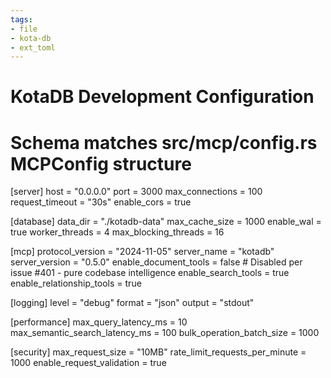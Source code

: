 ```yaml
---
tags:
- file
- kota-db
- ext_toml
---
```

# KotaDB Development Configuration
# Schema matches src/mcp/config.rs MCPConfig structure

[server]
host = "0.0.0.0"
port = 3000
max_connections = 100
request_timeout = "30s"
enable_cors = true

[database]
data_dir = "./kotadb-data"
max_cache_size = 1000
enable_wal = true
worker_threads = 4
max_blocking_threads = 16

[mcp]
protocol_version = "2024-11-05"
server_name = "kotadb"
server_version = "0.5.0"
enable_document_tools = false  # Disabled per issue #401 - pure codebase intelligence
enable_search_tools = true
enable_relationship_tools = true

[logging]
level = "debug"
format = "json"
output = "stdout"

[performance]
max_query_latency_ms = 10
max_semantic_search_latency_ms = 100
bulk_operation_batch_size = 1000

[security]
max_request_size = "10MB"
rate_limit_requests_per_minute = 1000
enable_request_validation = true
